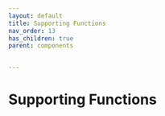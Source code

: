 ```yaml
---
layout: default
title: Supporting Functions
nav_order: 13
has_children: true
parent: components


---
```


# Supporting Functions

